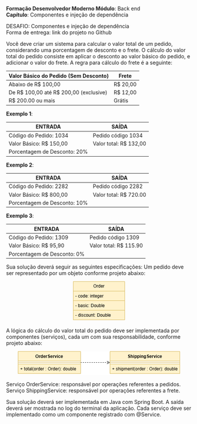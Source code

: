 **Formação Desenvolvedor Moderno Módulo**: Back end <br>
**Capítulo**: Componentes e injeção de dependência

DESAFIO: Componentes e injeção de dependência  
Forma de entrega: link do projeto no Github

Você deve criar um sistema para calcular o valor total de um pedido, considerando uma porcentagem
de desconto e o frete. O cálculo do valor total do pedido consiste em aplicar o desconto ao valor
básico do pedido, e adicionar o valor do frete. A regra para cálculo do frete é a seguinte:

| **Valor Básico do Pedido (Sem Desconto)**      | **Frete**    |
|------------------------------------------------|--------------|
| Abaixo de R$ 100,00                            | R&#36; 20,00 |
| De R&#36; 100,00 até R&#36; 200,00 (exclusive) | R&#36; 12,00 |
| R$ 200.00 ou mais                              | Grátis       |


**Exemplo 1**:

| **ENTRADA**                  | **SAÍDA**                  |
|------------------------------|----------------------------|
| Código do Pedido: 1034       | Pedido código 1034         |
| Valor Básico: R&#36; 150,00  | Valor total: R&#36; 132,00 |
| Porcentagem de Desconto: 20% |                            |

**Exemplo 2**:

| **ENTRADA**                  | **SAÍDA**                  |
|------------------------------|----------------------------|
| Código do Pedido: 2282       | Pedido código 2282         |
| Valor Básico: R&#36; 800,00  | Valor total: R&#36; 720.00 |
| Porcentagem de Desconto: 10% |                            |

**Exemplo 3**:

| **ENTRADA**                 | **SAÍDA**                  |
|-----------------------------|----------------------------|
| Código do Pedido: 1309      | Pedido código 1309         |
| Valor Básico: R&#36; 95,90  | Valor total: R&#36; 115.90 |
| Porcentagem de Desconto: 0% |                            |

Sua solução deverá seguir as seguintes especificações:
Um pedido deve ser representado por um objeto conforme projeto abaixo:

<p style="text-align: center;">
  <img alt="Diagrama de arquitetura do projeto" src="imagens/order.png">
</p>

A lógica do cálculo do valor total do pedido deve ser implementada por componentes (serviços), cada
um com sua responsabilidade, conforme projeto abaixo:

<p style="text-align: center;">
  <img alt="Diagrama de arquitetura do projeto" src="imagens/orderservice.png">
</p>

Serviço OrderService: responsável por operações referentes a pedidos. <br>
Serviço ShippingService: responsável por operações referentes a frete.

Sua solução deverá ser implementada em Java com Spring Boot. A saída deverá ser mostrada no log
do terminal da aplicação. Cada serviço deve ser implementado como um componente registrado com
@Service.